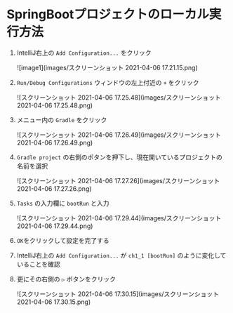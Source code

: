 # SpringBootプロジェクトのローカル実行方法
1. IntelliJ右上の `Add Configuration...` をクリック

   ![image1](images/スクリーンショット 2021-04-06 17.21.15.png)

2. `Run/Debug Configurations` ウィンドウの左上付近の `+` をクリック

   ![スクリーンショット 2021-04-06 17.25.48](images/スクリーンショット 2021-04-06 17.25.48.png)

3. メニュー内の `Gradle` をクリック

   ![スクリーンショット 2021-04-06 17.26.49](images/スクリーンショット 2021-04-06 17.26.49.png)

4. `Gradle project` の右側のボタンを押下し、現在開いているプロジェクトの名前を選択

   ![スクリーンショット 2021-04-06 17.27.26](images/スクリーンショット 2021-04-06 17.27.26.png)

5. `Tasks` の入力欄に `bootRun` と入力

   ![スクリーンショット 2021-04-06 17.29.44](images/スクリーンショット 2021-04-06 17.29.44.png)

6. `OK`をクリックして設定を完了する

7. IntelliJ右上の `Add Configuration...` が `ch1_1 [bootRun]` のように変化していることを確認

8. 更にその右側の `▷` ボタンをクリック

   ![スクリーンショット 2021-04-06 17.30.15](images/スクリーンショット 2021-04-06 17.30.15.png)

